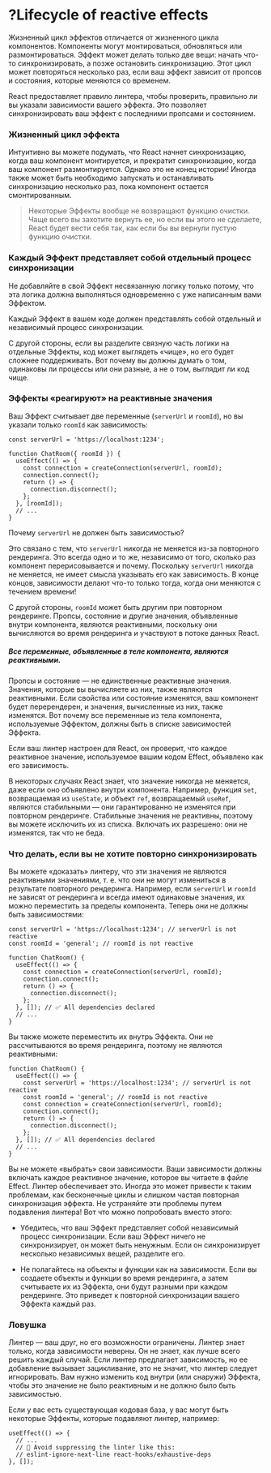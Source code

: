 # ?Lifecycle of reactive effects

Жизненный цикл эффектов отличается от жизненного цикла компонентов. Компоненты могут монтироваться, обновляться или размонтироваться. Эффект может делать только две вещи: начать что-то синхронизировать, а позже остановить синхронизацию. Этот цикл может повторяться несколько раз, если ваш эффект зависит от пропсов и состояния, которые меняются со временем.

React предоставляет правило линтера, чтобы проверить, правильно ли вы указали зависимости вашего эффекта. Это позволяет синхронизировать ваш эффект с последними пропсами и состоянием.

### Жизненный цикл эффекта

Интуитивно вы можете подумать, что React начнет синхронизацию, когда ваш компонент монтируется, и прекратит синхронизацию, когда ваш компонент размонтируется. Однако это не конец истории! Иногда также может быть необходимо запускать и останавливать синхронизацию несколько раз, пока компонент остается смонтированным.

> Некоторые Эффекты вообще не возвращают функцию очистки. Чаще всего вы захотите вернуть ее, но если вы этого не сделаете, React будет вести себя так, как если бы вы вернули пустую функцию очистки.

### Каждый Эффект представляет собой отдельный процесс синхронизации

Не добавляйте в свой Эффект несвязанную логику только потому, что эта логика должна выполняться одновременно с уже написанным вами Эффектом.

Каждый Эффект в вашем коде должен представлять собой отдельный и независимый процесс синхронизации.

С другой стороны, если вы разделите связную часть логики на отдельные Эффекты, код может выглядеть «чище», но его будет сложнее поддерживать. Вот почему вы должны думать о том, одинаковы ли процессы или они разные, а не о том, выглядит ли код чище.

### Эффекты «реагируют» на реактивные значения

Ваш Эффект считывает две переменные (`serverUrl` и `roomId`), но вы указали только `roomId` как зависимость:

~~~
const serverUrl = 'https://localhost:1234';

function ChatRoom({ roomId }) {
  useEffect(() => {
    const connection = createConnection(serverUrl, roomId);
    connection.connect();
    return () => {
      connection.disconnect();
    };
  }, [roomId]);
  // ...
}
~~~

Почему `serverUrl` не должен быть зависимостью?

Это связано с тем, что `serverUrl` никогда не меняется из-за повторного рендеринга. Это всегда одно и то же, независимо от того, сколько раз компонент перерисовывается и почему. Поскольку `serverUrl` никогда не меняется, не имеет смысла указывать его как зависимость. В конце концов, зависимости делают что-то только тогда, когда они меняются с течением времени!

С другой стороны, `roomId` может быть другим при повторном рендеринге. Пропсы, состояние и другие значения, объявленные внутри компонента, являются реактивными, поскольку они вычисляются во время рендеринга и участвуют в потоке данных React.

##### Все переменные, объявленные в теле компонента, являются реактивными.

Пропсы и состояние — не единственные реактивные значения. Значения, которые вы вычисляете из них, также являются реактивными. Если свойства или состояние изменятся, ваш компонент будет перерендерен, и значения, вычисленные из них, также изменятся. Вот почему все переменные из тела компонента, используемые Эффектом, должны быть в списке зависимостей Эффекта.

Если ваш линтер настроен для React, он проверит, что каждое реактивное значение, используемое вашим кодом Effect, объявлено как его зависимость.

В некоторых случаях React знает, что значение никогда не меняется, даже если оно объявлено внутри компонента. Например, функция `set`, возвращаемая из `useState`, и объект `ref`, возвращаемый `useRef`, являются стабильными — они гарантированно не изменятся при повторном рендеринге. Стабильные значения не реактивны, поэтому вы можете исключить их из списка. Включать их разрешено: они не изменятся, так что не беда.

### Что делать, если вы не хотите повторно синхронизировать

Вы можете «доказать» линтеру, что эти значения не являются реактивными значениями, т. е. что они не могут измениться в результате повторного рендеринга. Например, если `serverUrl` и `roomId` не зависят от рендеринга и всегда имеют одинаковые значения, их можно переместить за пределы компонента. Теперь они не должны быть зависимостями:

~~~
const serverUrl = 'https://localhost:1234'; // serverUrl is not reactive
const roomId = 'general'; // roomId is not reactive

function ChatRoom() {
  useEffect(() => {
    const connection = createConnection(serverUrl, roomId);
    connection.connect();
    return () => {
      connection.disconnect();
    };
  }, []); // ✅ All dependencies declared
  // ...
}
~~~

Вы также можете переместить их внутрь Эффекта. Они не рассчитываются во время рендеринга, поэтому не являются реактивными:

~~~
function ChatRoom() {
  useEffect(() => {
    const serverUrl = 'https://localhost:1234'; // serverUrl is not reactive
    const roomId = 'general'; // roomId is not reactive
    const connection = createConnection(serverUrl, roomId);
    connection.connect();
    return () => {
      connection.disconnect();
    };
  }, []); // ✅ All dependencies declared
  // ...
}
~~~

Вы не можете «выбрать» свои зависимости. Ваши зависимости должны включать каждое реактивное значение, которое вы читаете в файле Effect. Линтер обеспечивает это. Иногда это может привести к таким проблемам, как бесконечные циклы и слишком частая повторная синхронизация эффекта. Не устраняйте эти проблемы путем подавления линтера! Вот что можно попробовать вместо этого:

* Убедитесь, что ваш Эффект представляет собой независимый процесс синхронизации. Если ваш Эффект ничего не синхронизирует, он может быть ненужным. Если он синхронизирует несколько независимых вещей, разделите его.

* Не полагайтесь на объекты и функции как на зависимости. Если вы создаете объекты и функции во время рендеринга, а затем считываете их из Эффекта, они будут разными при каждом рендеринге. Это приведет к повторной синхронизации вашего Эффекта каждый раз.

### Ловушка

Линтер — ваш друг, но его возможности ограничены. Линтер знает только, когда зависимости неверны. Он не знает, как лучше всего решить каждый случай. Если линтер предлагает зависимость, но ее добавление вызывает зацикливание, это не значит, что линтер следует игнорировать. Вам нужно изменить код внутри (или снаружи) Эффекта, чтобы это значение не было реактивным и не должно было быть зависимостью.

Если у вас есть существующая кодовая база, у вас могут быть некоторые Эффекты, которые подавляют линтер, например:

~~~
useEffect(() => {
  // ...
  // 🔴 Avoid suppressing the linter like this:
  // eslint-ignore-next-line react-hooks/exhaustive-deps
}, []);
~~~
